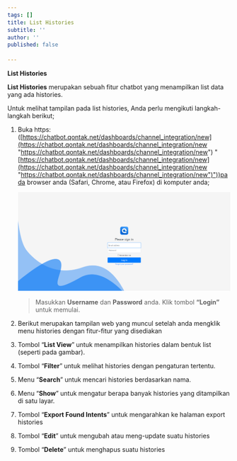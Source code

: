 ```yaml
---
tags: []
title: List Histories
subtitle: ''
author: ''
published: false

---
```

**List Histories**

**List Histories** merupakan sebuah fitur chatbot yang menampilkan list data yang ada histories.

Untuk melihat tampilan pada list histories, Anda perlu mengikuti langkah-langkah berikut;

1. Buka https: ([https://chatbot.qontak.net/dashboards/channel_integration/new](https://chatbot.qontak.net/dashboards/channel_integration/new "https://chatbot.qontak.net/dashboards/channel_integration/new") "[https://chatbot.qontak.net/dashboards/channel_integration/new](https://chatbot.qontak.net/dashboards/channel_integration/new "https://chatbot.qontak.net/dashboards/channel_integration/new")"))pada browser anda (Safari, Chrome, atau Firefox) di komputer anda;

   ![](/uploads/channell.PNG)

   > Masukkan **Username** dan **Password** anda. Klik tombol **“Login”** untuk memulai.
2. Berikut merupakan tampilan web yang muncul setelah anda mengklik menu histories dengan fitur-fitur yang disediakan

1. Tombol “**List View**” untuk menampilkan histories dalam bentuk list (seperti pada gambar).
2. Tombol “**Filter**” untuk melihat histories dengan pengaturan tertentu.
3. Menu “**Search**” untuk mencari histories berdasarkan nama.
4. Menu “**Show**” untuk mengatur berapa banyak histories yang ditampilkan di satu layar.
5. Tombol “**Export Found Intents**” untuk mengarahkan ke halaman export histories
6. Tombol “**Edit**” untuk mengubah atau meng-update suatu histories
7. Tombol “**Delete**” untuk menghapus suatu histories